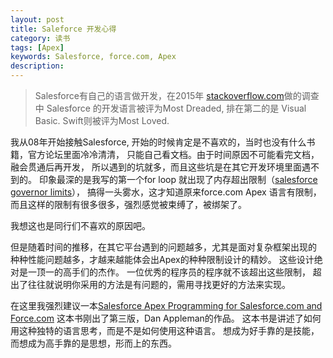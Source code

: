 ```yaml
---
layout: post
title: Saleforce 开发心得
category: 读书
tags: [Apex] 
keywords: Salesforce, force.com, Apex
description: 
---
```


> Salesforce有自己的语言做开发，在2015年 [stackoverflow.com](http://stackoverflow.com/research/developer-survey-2015#tech-super)做的调查中
Salesforce 的开发语言被评为Most Dreaded, 排在第二的是 Visual Basic.
Swift则被评为Most Loved.

我从08年开始接触Salesforce, 开始的时候肯定是不喜欢的，当时也没有什么书籍，官方论坛里面冷冷清清，
只能自己看文档。由于时间原因不可能看完文档，融会贯通后再开发，
所以遇到的坑就多，而且这些坑是在其它开发环境里面遇不到的。 印象最深的是我写的第一个for loop 就出现了内存超出限制（[salesforce governor limits](https://developer.salesforce.com/docs/atlas.en-us.apexcode.meta/apexcode/apex_gov_limits.htm)），
搞得一头雾水，这才知道原来force.com Apex 语言有限制，
而且这样的限制有很多很多，强烈感觉被束缚了，被绑架了。

我想这也是同行们不喜欢的原因吧。

但是随着时间的推移，在其它平台遇到的问题越多，尤其是面对复杂框架出现的
种种性能问题越多，才越来越能体会出Apex的种种限制设计的精妙。 这些设计绝对是一顶一的高手们的杰作。
一位优秀的程序员的程序就不该超出这些限制，
超出了往往就说明你采用的方法是有问题的，需用寻找更好的方法来实现。


在这里我强烈建议一本[Salesforce Apex Programming for Salesforce.com and Force.com](http://advancedapex.com/)
这本书刚出了第三版，Dan Appleman的作品。
这本书是讲述了如何用这种独特的语言思考，而是不是如何使用这种语言。
想成为好手靠的是技能，而想成为高手靠的是思想，形而上的东西。












